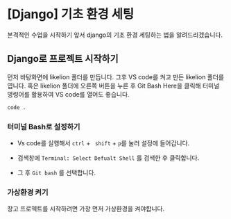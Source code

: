 # [Django] 기초 환경 세팅

본격적인 수업을 시작하기 앞서 django의 기초 환경 세팅하는 법을 알려드리겠습니다.



## Django로 프로젝트 시작하기

먼저 바탕화면에 likelion 폴더를 만듭니다. 그후 VS code를 켜고 만든 likelion 폴더를 엽니다. 혹은 likelion 폴더에 오른쪽 버튼을 누른 후 Git Bash Here을 클릭해 터미널 명령어를 활용하여 VS code를 열어도 좋습니다.

```Bash 
code .
```



### 터미널 Bash로 설정하기

- Vs code를 실행해서 `ctrl`  + ` shift` + `p`를 눌러 설정에 들어갑니다.

- 검색창에 `Terminal: Select Defualt Shell` 를 검색한 후 클릭합니다.

- 그 후 `Git bash` 를 선택합니다.

  

### 가상환경 켜기

장고 프로젝트를 시작하려면 가장 먼저 가상환경을 켜야합니다. 

```

```


